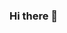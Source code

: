 ### Hi there 👋

<!--
**Souhaila21/souhaila21** is a ✨ _special_ ✨ repository because its `README.md` (this file) appears on your GitHub profile.

Here are some ideas to get you started:

- 🔭 I’m currently working on 
- 🌱 I’m currently learning back and end office (web development)
- 👯 I’m looking to collaborate on an interisting project 
- 🤔 I’m looking for help with ...
- 💬 Ask me about ...
- 📫 How to reach me: souhaila.aziza@hotmail.com
- 😄 Pronouns: ...
- ⚡ Fun fact: ...
-->
